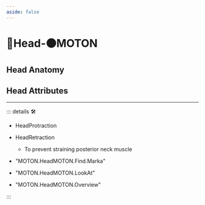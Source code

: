 ```yaml
---
aside: false
---
```

# 🔷<soma>Head</soma>-🟠<motor>MOTON</motor>

## Head Anatomy

## Head Attributes

---

<!-- =================================================== -->
<!-- =================================================== -->
<!-- =================================================== -->
<!-- =================================================== -->
<!-- =================================================== -->
::: details 🛠

- HeadProtraction
- HeadRetraction
    - To prevent straining posterior neck muscle

- "MOTON.HeadMOTON.Find.Marka"
- "MOTON.HeadMOTON.LookAt"
- "MOTON.HeadMOTON.Overview"

:::
